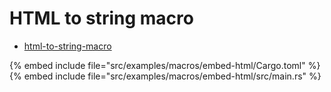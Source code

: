 # HTML to string macro


* [html-to-string-macro](https://crates.io/crates/html-to-string-macro)

{% embed include file="src/examples/macros/embed-html/Cargo.toml" %}
{% embed include file="src/examples/macros/embed-html/src/main.rs" %}


